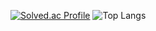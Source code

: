 [![Solved.ac Profile](http://mazassumnida.wtf/api/v2/generate_badge?boj=profrog)](https://solved.ac/joon123456/)
![Top Langs](https://github-readme-stats.vercel.app/api/top-langs/?username=joon123456&layout=radical&theme=merko)
